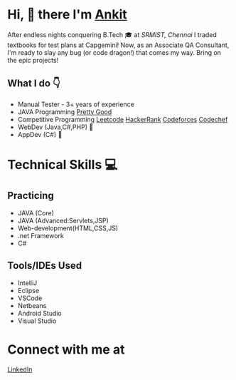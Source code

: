 # Hi, :wave: there I'm [Ankit](https://www.linkedin.com/in/ankit-ved-ashm/)

After endless nights conquering B.Tech :mortar_board: at *SRMIST, Chennai* I traded textbooks for test plans at Capgemini! Now, as an Associate QA Consultant, I'm ready to slay any bug (or code dragon!) that comes my way. Bring on the epic projects!

## What I do :point_down:

- Manual Tester - 3+ years of experience
- JAVA Programming [Pretty Good](https://www.hackerrank.com/RA1711020010042)
- Competitive Programming [Leetcode](https://leetcode.com/ashm_/) [HackerRank](https://www.hackerrank.com/RA1711020010042) [Codeforces](https://codeforces.com/profile/ashm_) [Codechef](https://www.codechef.com/users/ashm_)
- WebDev (Java,C#,PHP) :book:
- AppDev (C#) :book:

# Technical Skills :computer:

## Practicing
  - JAVA (Core) 
  - JAVA (Advanced:Servlets,JSP) 
  - Web-development(HTML,CSS,JS)
  - .net Framework 
  - C#
  
## Tools/IDEs Used
  - IntelliJ
  - Eclipse
  - VSCode 
  - Netbeans
  - Android Studio
  - Visual Studio

# Connect with me at 
[LinkedIn](https://www.linkedin.com/in/ankit-ved-ashm/)
